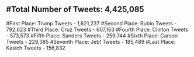 #Total Number of Tweets: 4,425,085 
---
#First Place: Trump Tweets - 1,621,237
#Second Place: Rubio Tweets - 792,623
#Third Place: Cruz Tweets - 607,163
#Fourth Place: Clinton Tweets - 573,573
#Fifth Place: Sanders Tweets - 259,744
#Sixth Place: Carson Tweets - 229,385
#Seventh Place: Jeb! Tweets - 185,489
#Last Place: Kasich Tweets - 156,832
